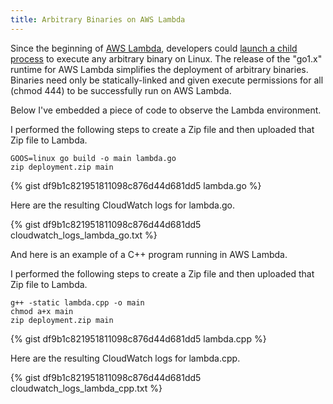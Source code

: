 ```yaml
---
title: Arbitrary Binaries on AWS Lambda
---
```


Since the beginning of [AWS Lambda](https://aws.amazon.com/lambda/), developers could [launch a child process](https://github.com/eawsy/aws-lambda-go-shim) to execute any arbitrary binary on Linux. The release of the "go1.x" runtime for AWS Lambda simplifies the deployment of arbitrary binaries. Binaries need only be statically-linked and given execute permissions for all (chmod 444) to be successfully run on AWS Lambda.

Below I've embedded a piece of code to observe the Lambda environment.

I performed the following steps to create a Zip file and then uploaded that Zip file to Lambda.

```
GOOS=linux go build -o main lambda.go
zip deployment.zip main
```

{% gist df9b1c821951811098c876d44d681dd5 lambda.go %}

Here are the resulting CloudWatch logs for lambda.go.

{% gist df9b1c821951811098c876d44d681dd5 cloudwatch_logs_lambda_go.txt %}

And here is an example of a C++ program running in AWS Lambda.

I performed the following steps to create a Zip file and then uploaded that Zip file to Lambda.

```
g++ -static lambda.cpp -o main
chmod a+x main
zip deployment.zip main
```

{% gist df9b1c821951811098c876d44d681dd5 lambda.cpp %}

Here are the resulting CloudWatch logs for lambda.cpp.

{% gist df9b1c821951811098c876d44d681dd5 cloudwatch_logs_lambda_cpp.txt %}